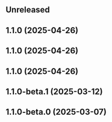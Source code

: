 ## Unreleased

## 1.1.0 (2025-04-26)

## 1.1.0 (2025-04-26)

## 1.1.0 (2025-04-26)

## 1.1.0-beta.1 (2025-03-12)

## 1.1.0-beta.0 (2025-03-07)
